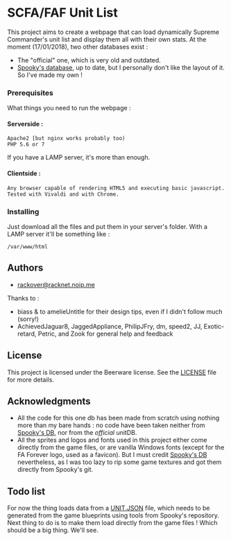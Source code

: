 # SCFA/FAF Unit List
This project aims to create a webpage that can load dynamically Supreme Commander's unit list and display them all with their own stats.
At the moment (17/01/2018), two other databases exist :
- The "official" one, which is very old and outdated.
- [Spooky's database](https://github.com/spooky/unitdb), up to date, but I personally don't like the layout of it. 
So I've made my own !

### Prerequisites

What things you need to run the webpage :

####    Serverside :
```
Apache2 [but nginx works probably too)
PHP 5.6 or 7
```
If you have a LAMP server, it's more than enough.

####     Clientside :
```
Any browser capable of rendering HTML5 and executing basic javascript.
Tested with Vivaldi and with Chrome.
```

### Installing

Just download all the files and put them in your server's folder. 
With a LAMP server it'll be something like :
```
/var/www/html
```
## Authors

* [rackover@racknet.noip.me](https://github.com/Rackover)

Thanks to :
* biass & to amelieUntitle  for their design tips, even if I didn't follow much (sorry!)
* AchievedJaguar8, 
  JaggedAppliance, 
  PhilipJFry, 
  dm, 
  speed2, 
  JJ, 
  Exotic-retard, 
  Petric, 
  and Zook for general help and feedback

## License

This project is licensed under the Beerware license. See the [LICENSE](LICENSE) file for more details.

## Acknowledgments

* All the code for this one db has been made from scratch using nothing more than my bare hands : no code have been taken neither from  [Spooky's DB](https://github.com/spooky/unitdb), nor from the *official* unitDB.
* All the sprites and logos and fonts used in this project either come directly from the game files, or are vanilla Windows fonts (except for the FA Forever logo, used as a favicon). But I must credit [Spooky's DB](https://github.com/spooky/unitdb) nevertheless, as I was too lazy to rip some game textures and got them directly from Spooky's git.

## Todo list

For now the thing loads data from a [UNIT.JSON](UNIT.JSON) file, which needs to be generated from the game blueprints using tools from Spooky's repository. Next thing to do is to make them load directly from the game files ! Which should be a big thing. We'll see.
